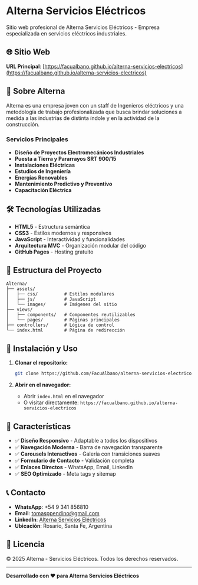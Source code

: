 # Alterna Servicios Eléctricos

Sitio web profesional de Alterna Servicios Eléctricos - Empresa especializada en servicios eléctricos industriales.

## 🌐 Sitio Web

**URL Principal**: [https://facualbano.github.io/alterna-servicios-electricos](https://facualbano.github.io/alterna-servicios-electricos)

## 🏢 Sobre Alterna

Alterna es una empresa joven con un staff de Ingenieros eléctricos y una metodología de trabajo profesionalizada que busca brindar soluciones a medida a las industrias de distinta índole y en la actividad de la construcción.

### Servicios Principales

- **Diseño de Proyectos Electromecánicos Industriales**
- **Puesta a Tierra y Pararrayos SRT 900/15**
- **Instalaciones Eléctricas**
- **Estudios de Ingeniería**
- **Energías Renovables**
- **Mantenimiento Predictivo y Preventivo**
- **Capacitación Eléctrica**

## 🛠️ Tecnologías Utilizadas

- **HTML5** - Estructura semántica
- **CSS3** - Estilos modernos y responsivos
- **JavaScript** - Interactividad y funcionalidades
- **Arquitectura MVC** - Organización modular del código
- **GitHub Pages** - Hosting gratuito

## 📁 Estructura del Proyecto

```
Alterna/
├── assets/
│   ├── css/          # Estilos modulares
│   ├── js/           # JavaScript
│   └── images/       # Imágenes del sitio
├── views/
│   ├── components/   # Componentes reutilizables
│   └── pages/        # Páginas principales
├── controllers/      # Lógica de control
└── index.html        # Página de redirección
```

## 🚀 Instalación y Uso

1. **Clonar el repositorio:**
   ```bash
   git clone https://github.com/FacuAlbano/alterna-servicios-electricos.git
   ```

2. **Abrir en el navegador:**
   - Abrir `index.html` en el navegador
   - O visitar directamente: `https://facualbano.github.io/alterna-servicios-electricos`

## 📱 Características

- ✅ **Diseño Responsivo** - Adaptable a todos los dispositivos
- ✅ **Navegación Moderna** - Barra de navegación transparente
- ✅ **Carousels Interactivos** - Galería con transiciones suaves
- ✅ **Formulario de Contacto** - Validación completa
- ✅ **Enlaces Directos** - WhatsApp, Email, LinkedIn
- ✅ **SEO Optimizado** - Meta tags y sitemap

## 📞 Contacto

- **WhatsApp**: +54 9 341 856810
- **Email**: tomasppendino@gmail.com
- **LinkedIn**: [Alterna Servicios Eléctricos](https://www.linkedin.com/company/alterna-servicios/)
- **Ubicación**: Rosario, Santa Fe, Argentina

## 📄 Licencia

© 2025 Alterna - Servicios Eléctricos. Todos los derechos reservados.

---

**Desarrollado con ❤️ para Alterna Servicios Eléctricos**
